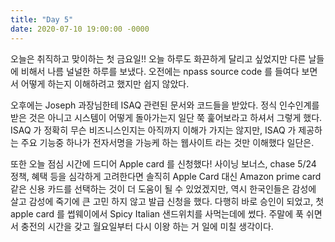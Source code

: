 ```yaml
---
title: "Day 5"
date: 2020-07-10 19:00:00 -0000
---
```


오늘은 취직하고 맞이하는 첫 금요일!! 오늘 하루도 화끈하게 달리고 싶었지만 다른 날들에 비해서
나름 널널한 하루를 보냈다. 오전에는 npass source code 를 들여다 보면서 어떻게 하는지
이해하려고 했지만 쉽지 않았다.

오후에는 Joseph 과장님한테 ISAQ 관련된 문서와 코드들을 받았다. 정식 인수인계를 받은 것은
아니고 시스템이 어떻게 돌아가는지 일단 쭉 훑어보라고 하셔서 그렇게 했다. ISAQ 가
정확히 무슨 비즈니스인지는 아직까지 이해가 가지는 않지만, ISAQ 가 제공하는 주요 기능중
하나가 전자서명을 가능케 하는 웹사이트 라는 것만 이해했다 일단은.

또한 오늘 점심 시간에 드디어 Apple card 를 신청했다! 사이닝 보너스, chase 5/24 정책,
혜택 등을 심각하게 고려한다면 솔직히 Apple Card 대신 Amazon prime card 같은
신용 카드를 선택하는 것이 더 도움이 될 수 있었겠지만, 역시 한국인들은 감성에 살고 감성에
죽기에 큰 고민 하지 않고 발급 신청을 했다. 다행히 바로 승인이 되었고, 첫 apple card 를
썹웨이에서 Spicy Italian 샌드위치를 사먹는데에 썼다. 주말에 푹 쉬면서 충전의 시간을 갖고
월요일부터 다시 이왕 하는 거 일에 미칠 생각이다.